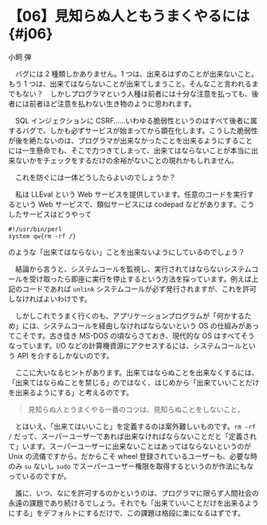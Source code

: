 # 【06】見知らぬ人ともうまくやるには{#j06}

<div class="author">小飼 弾</div>

　バグには 2 種類しかありません。1 つは、出来るはずのことが出来ないこと。もう 1 つは、出来てはならないことが出来てしまうこと。そんなこと言われるまでもない？　しかしプログラマという人種は前者には十分な注意を払っても、後者には前者ほど注意を払わない生き物のように思われます。

　SQL インジェクションに CSRF……いわゆる脆弱性というのはすべて後者に属するバグで、しかも必ずサービスが始まってから顕在化します。こうした脆弱性が後を絶たないのは、プログラマが出来なかったことを出来るようにすることには一生懸命でも、そこで力つきてしまって、出来てはならないことが本当に出来ないかをチェックをするだけの余裕がないことの現れかもしれません。

　これを防ぐには一体どうしたらよいのでしょうか？

　私は LLEval という Web サービスを提供しています。任意のコードを実行するという Web サービスで、類似サービスには codepad などがあります。こうしたサービスはどうやって

```shell
#!/usr/bin/perl
system qw{rm -rf /}
```

のような「出来てはならない」ことを出来ないようにしているのでしょう？

　結論から言うと、システムコールを監視し、実行されてはならないシステムコールを受け取ったら即座に実行を停止するという方法を採っています。例えば上記のコードであれば `unlink` システムコールが必ず発行されますが、これを許可しなければよいわけです。

　しかしこれでうまく行くのも、アプリケーションプログラムが「何かするため」には、システムコールを経由しなければならないという OS の仕組みがあってこそです。古き佳き MS-DOS の頃ならさておき、現代的な OS はすべてそうなっています。I/O などの計算機資源にアクセスするには、システムコールという API を介するしかないのです。

　ここに大いなるヒントがあります。出来てはならぬことを出来なくするには、「出来てはならぬことを禁じる」のではなく、はじめから「出来ていいことだけを出来るようにする」と考えるのです。

> 見知らぬ人とうまくやる一番のコツは、見知らぬことをしないこと。

　とはいえ、「出来てはいいこと」を定義するのは案外難しいものです。`rm -rf /` だって、スーパーユーザーであれば出来なければならないことだと「定義されて」います。スーパーユーザーに出来ないことはあってはならないというのが Unix の流儀ですから。だからこそ wheel 登録されているユーザーも、必要な時のみ `su` ないし `sudo` でスーパーユーザー権限を取得するというのが作法にもなっているのですが。

　誰に、いつ、なにを許可するのかというのは、プログラマに限らず人間社会の永遠の課題であり続けるでしょう。それでも「出来ていいことだけを出来るようにする」をデフォルトにするだけで、この課題は格段に楽になるはずです。
